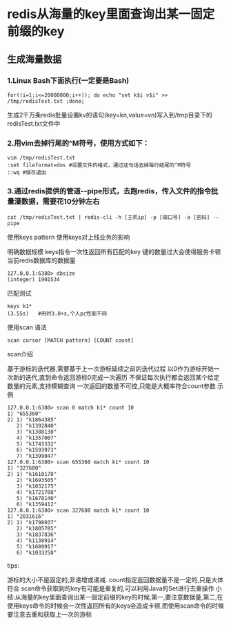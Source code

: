 # redis从海量的key里面查询出某一固定前缀的key

## 生成海量数据

### 1.Linux Bash下面执行(一定要是Bash)

```
for((i=1;i<=20000000;i++)); do echo "set k$i v$i" >> /tmp/redisTest.txt ;done;
```
生成2千万条redis批量设置kv的语句(key=kn,value=vn)写入到/tmp目录下的redisTest.txt文件中

### 2.用vim去掉行尾的^M符号，使用方式如下：
```
vim /tmp/redisTest.txt
:set fileformat=dos #设置文件的格式，通过这句话去掉每行结尾的^M符号
::wq #保存退出
```

### 3.通过redis提供的管道--pipe形式，去跑redis，传入文件的指令批量灌数据，需要花10分钟左右
```
cat /tmp/redisTest.txt | redis-cli -h [主机ip] -p [端口号] -a [密码] --pipe
```
使用keys pattern
使用keys对上线业务的影响

明确数据规模
keys指令一次性返回所有匹配的key
键的数量过大会使得服务卡顿
当前redis数据库的数据量
```
127.0.0.1:6380> dbsize
(integer) 1901534
```
匹配测试
```
keys k1*
(3.55s)   #用时3.0+s,个人pc性能不同
```
使用scan
语法
```
scan cursor [MATCH pattern] [COUNT count]
```
scan介绍

基于游标的迭代器,需要基于上一次游标延续之前的迭代过程
以0作为游标开始一次新的迭代,直到命令返回游标0完成一次遍历
不保证每次执行都会返回某个给定数量的元素,支持模糊查询
一次返回的数量不可控,只能是大概率符合count参数
示例
```
127.0.0.1:6380> scan 0 match k1* count 10
1) "655360"
2) 1) "k1864385"
   2) "k1392840"
   3) "k1388130"
   4) "k1357007"
   5) "k1743332"
   6) "k1593973"
   7) "k1399047"
127.0.0.1:6380> scan 655360 match k1* count 10
1) "327680"
2) 1) "k1610178"
   2) "k1693505"
   3) "k1032175"
   4) "k1721788"
   5) "k1678140"
   6) "k1359412"
127.0.0.1:6380> scan 327680 match k1* count 10
1) "2031616"
2) 1) "k1798037"
   2) "k1805785"
   3) "k1837836"
   4) "k1138914"
   5) "k1689917"
   6) "k1033258"
```

tips:

游标的大小不是固定的,非递增或递减.
count指定返回数据量不是一定的,只是大体符合
scan命令获取到的key有可能是重复的,可以利用Java的Set进行去重操作
小结:从海量的key里面查询出某一固定前缀的key的时候,第一,要注意数据量,第二,在使用keys命令的时候会一次性返回所有的keys会造成卡顿,而使用scan命令的时候要注意去重和获取上一次的游标
